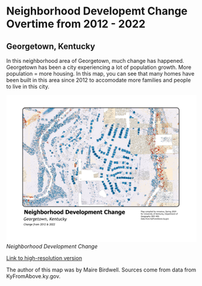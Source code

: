 # Neighborhood Developemt Change Overtime from 2012 - 2022
## Georgetown, Kentucky

In this neighborhood area of Georgetown, much change has happened. Georgetown has been a city experiencing a lot of population growth. More population = more housing. In this map, you can see that many homes have been built in this area since 2012 to accomodate more families and people to live in this city.

![Neighborhood Development Change](Layout2.jpg)     
*Neighborhood Development Change*

[Link to high-resolution version](Layout.pdf)     

The author of this map was by Maire Birdwell. Sources come from data from KyFromAbove.ky.gov. 